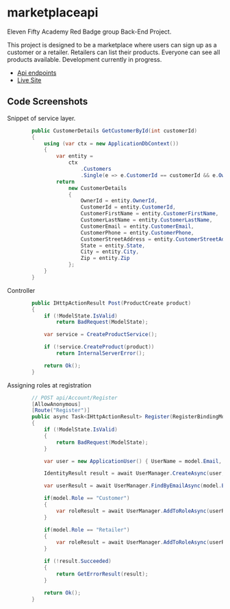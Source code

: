 # marketplaceapi
Eleven Fifty Academy Red Badge group Back-End Project.

This project is designed to be a marketplace where users can sign up as a customer or a retailer. Retailers can list their products. Everyone can see all products available. Development currently in progress.

- [Api endpoints](https://efamarketplacewebapi.azurewebsites.net/Help)
- [Live Site](https://dsbh-marketplace.herokuapp.com/)

## Code Screenshots
Snippet of service layer.
```c#
        public CustomerDetails GetCustomerById(int customerId)
        {
            using (var ctx = new ApplicationDbContext())
            {
                var entity =
                    ctx
                        .Customers
                        .Single(e => e.CustomerId == customerId && e.OwnerId == _userId);
                return
                    new CustomerDetails
                    {
                        OwnerId = entity.OwnerId,
                        CustomerId = entity.CustomerId,
                        CustomerFirstName = entity.CustomerFirstName,
                        CustomerLastName = entity.CustomerLastName,
                        CustomerEmail = entity.CustomerEmail,
                        CustomerPhone = entity.CustomerPhone,
                        CustomerStreetAddress = entity.CustomerStreetAddress,
                        State = entity.State,
                        City = entity.City,
                        Zip = entity.Zip
                    };
            }
        }
```

Controller
```c#
        public IHttpActionResult Post(ProductCreate product)
        {
            if (!ModelState.IsValid)
                return BadRequest(ModelState);

            var service = CreateProductService();

            if (!service.CreateProduct(product))
                return InternalServerError();

            return Ok();
        }
```

Assigning roles at registration
```c#
        // POST api/Account/Register
        [AllowAnonymous]
        [Route("Register")]
        public async Task<IHttpActionResult> Register(RegisterBindingModel model)
        {
            if (!ModelState.IsValid)
            {
                return BadRequest(ModelState);
            }

            var user = new ApplicationUser() { UserName = model.Email, Email = model.Email };

            IdentityResult result = await UserManager.CreateAsync(user, model.Password);

            var userResult = await UserManager.FindByEmailAsync(model.Email);

            if(model.Role == "Customer")
            {
                var roleResult = await UserManager.AddToRoleAsync(userResult.Id, "Customer");
            }

            if(model.Role == "Retailer")
            {
                var roleResult = await UserManager.AddToRoleAsync(userResult.Id, "Retailer");
            }

            if (!result.Succeeded)
            {
                return GetErrorResult(result);
            }

            return Ok();
        }
```
